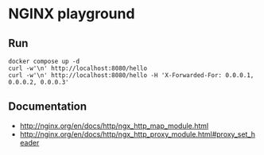 # NGINX playground 

## Run

```
docker compose up -d
curl -w'\n' http://localhost:8080/hello
curl -w'\n' http://localhost:8080/hello -H 'X-Forwarded-For: 0.0.0.1, 0.0.0.2, 0.0.0.3'
```

## Documentation

* http://nginx.org/en/docs/http/ngx_http_map_module.html
* http://nginx.org/en/docs/http/ngx_http_proxy_module.html#proxy_set_header
